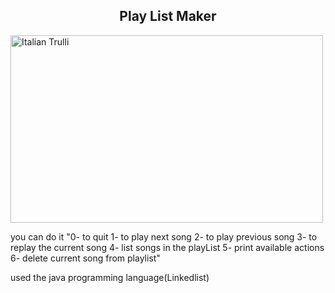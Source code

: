 <center><p><h2>Play List Maker</h2></p></center>
<img src="https://assets-global.website-files.com/5deef90e2b03a42deaf1f5f9/5dfbc118b074186ea74e058b_Music-Playlist_Octiive-Blog-Post-Feat-Image.jpg" alt="Italian Trulli" style="width:500px;height:300px;">
<p>you can do it "0- to quit
1- to play next song
2- to play previous song
3- to replay the current song
4- list songs in the playList
5- print available actions
6- delete current song from playlist"
<p> used the java programming language(Linkedlist)</p>
